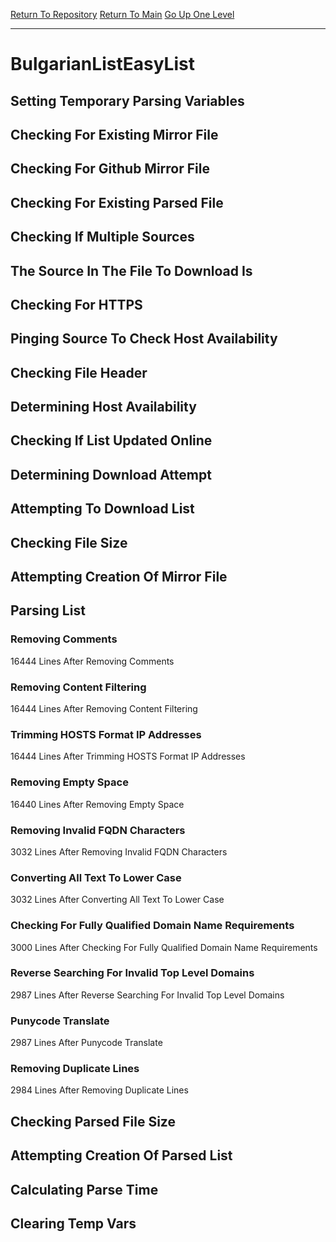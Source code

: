 [Return To Repository](https://github.com/deathbybandaid/piholeparser/)
[Return To Main](https://github.com/deathbybandaid/piholeparser/blob/master/RecentRunLogs/Mainlog.md)
[Go Up One Level](https://github.com/deathbybandaid/piholeparser/blob/master/RecentRunLogs/TopLevelScripts/30-Processing-External-Blacklists.md)
____________________________________
# BulgarianListEasyList
## Setting Temporary Parsing Variables
## Checking For Existing Mirror File
## Checking For Github Mirror File
## Checking For Existing Parsed File
## Checking If Multiple Sources
## The Source In The File To Download Is
## Checking For HTTPS
## Pinging Source To Check Host Availability
## Checking File Header
## Determining Host Availability
## Checking If List Updated Online
## Determining Download Attempt
## Attempting To Download List
## Checking File Size
## Attempting Creation Of Mirror File
## Parsing List
### Removing Comments
16444 Lines After Removing Comments
### Removing Content Filtering
16444 Lines After Removing Content Filtering
### Trimming HOSTS Format IP Addresses
16444 Lines After Trimming HOSTS Format IP Addresses
### Removing Empty Space
16440 Lines After Removing Empty Space
### Removing Invalid FQDN Characters
3032 Lines After Removing Invalid FQDN Characters
### Converting All Text To Lower Case
3032 Lines After Converting All Text To Lower Case
### Checking For Fully Qualified Domain Name Requirements
3000 Lines After Checking For Fully Qualified Domain Name Requirements
### Reverse Searching For Invalid Top Level Domains
2987 Lines After Reverse Searching For Invalid Top Level Domains
### Punycode Translate
2987 Lines After Punycode Translate
### Removing Duplicate Lines
2984 Lines After Removing Duplicate Lines
## Checking Parsed File Size
## Attempting Creation Of Parsed List
## Calculating Parse Time
## Clearing Temp Vars

